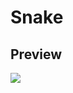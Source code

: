 # Snake

## Preview

![](https://github.com/ahampriyanshu/meta/raw/main/projects/piano-tiles.gif?raw=true)
